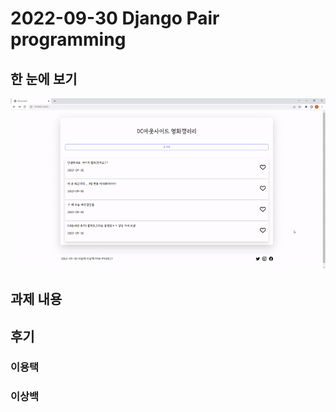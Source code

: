 # 2022-09-30 Django Pair programming

## 한 눈에 보기
![pairpjt](./completed.gif)

## 과제 내용

## 후기
### 이용택

### 이상백